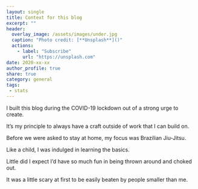 ```yaml
---
layout: single
title: Context for this blog
excerpt: ""
header:
  overlay_image: /assets/images/under.jpg
  caption: "Photo credit: [**Unsplash**]()"
  actions:
    - label: "Subscribe"
      url: "https://unsplash.com"
date: 2020-xx-xx
author_profile: true
share: true 
category: general
tags:
 - stats
---
```


I built this blog during the COVID-19 lockdown out of a strong urge to create.

It’s my principle to always have a craft outside of work that I can build on. 

Before we were asked to stay at home, my focus was Brazilian Jiu-Jitsu. 

Like a child, I was indulged in learning the basics. 

Little did I expect I’d have so much fun in being thrown around and choked out. 

It was a little scary at first to be easily beaten by people smaller than me.